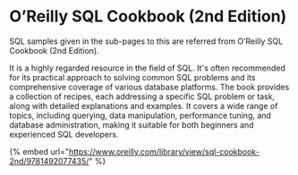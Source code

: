 # O’Reilly SQL Cookbook (2nd Edition)

SQL samples given in the sub-pages to this are referred from O’Reilly SQL Cookbook (2nd Edition).

It is a highly regarded resource in the field of SQL. It's often recommended for its practical approach to solving common SQL problems and its comprehensive coverage of various database platforms. The book provides a collection of recipes, each addressing a specific SQL problem or task, along with detailed explanations and examples. It covers a wide range of topics, including querying, data manipulation, performance tuning, and database administration, making it suitable for both beginners and experienced SQL developers.

{% embed url="https://www.oreilly.com/library/view/sql-cookbook-2nd/9781492077435/" %}

